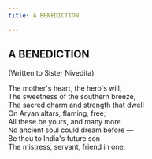 ```yaml
---
title: A BENEDICTION

---
```





  

## A BENEDICTION

(Written to Sister Nivedita)

The mother's heart, the hero's will,  
The sweetness of the southern breeze,  
The sacred charm and strength that dwell  
On Aryan altars, flaming, free;  
All these be yours, and many more  
No ancient soul could dream before —  
Be thou to India's future son  
The mistress, servant, friend in one.



